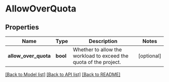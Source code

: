 # AllowOverQuota

## Properties
Name | Type | Description | Notes
------------ | ------------- | ------------- | -------------
**allow_over_quota** | **bool** | Whether to allow the workload to exceed the quota of the project. | [optional] 

[[Back to Model list]](../README.md#documentation-for-models) [[Back to API list]](../README.md#documentation-for-api-endpoints) [[Back to README]](../README.md)

